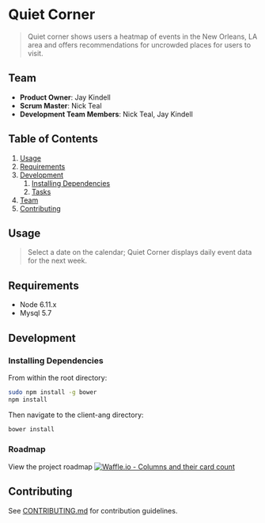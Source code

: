 # Quiet Corner

> Quiet corner shows users a heatmap of events in the New Orleans, LA area and offers recommendations for uncrowded places for users to visit.

## Team

  - __Product Owner__: Jay Kindell
  - __Scrum Master__: Nick Teal
  - __Development Team Members__: Nick Teal, Jay Kindell

## Table of Contents

1. [Usage](#Usage)
1. [Requirements](#requirements)
1. [Development](#development)
    1. [Installing Dependencies](#installing-dependencies)
    1. [Tasks](#tasks)
1. [Team](#team)
1. [Contributing](#contributing)

## Usage

> Select a date on the calendar; Quiet Corner displays daily event data for the next week.

## Requirements

- Node 6.11.x
- Mysql 5.7

## Development

### Installing Dependencies

From within the root directory:

```sh
sudo npm install -g bower
npm install
```

Then navigate to the client-ang directory:
```sh
bower install
```

### Roadmap

View the project roadmap
[![Waffle.io - Columns and their card count](https://badge.waffle.io/AvocadoPower/quietCorner.svg?columns=all)](https://waffle.io/AvocadoPower/quietCorner)


## Contributing

See [CONTRIBUTING.md](CONTRIBUTING.md) for contribution guidelines.

